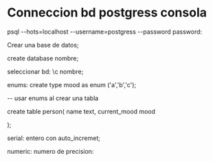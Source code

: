 
# Conneccion bd postgress consola

psql --hots=localhost --username=postgress --password
password: 

Crear una base de datos;

create database nombre;

seleccionar bd:  \c nombre;

enums: create type mood as enum ('a','b','c');
 
 -- usar enums al crear una tabla

 create table person(
    name text,
    current_mood mood

 );

 serial: entero con auto_incremet;

 numeric: numero de precision:

 


